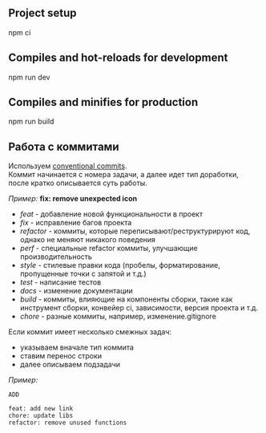 ## Project setup
npm ci

## Compiles and hot-reloads for development
npm run dev

## Compiles and minifies for production
npm run build

## Работа с коммитами
Используем [conventional commits](https://www.conventionalcommits.org/ru). <br>
Коммит начинается с номера задачи, а далее идет тип доработки, после кратко описывается суть работы. <br>

<i>Пример:</i> <b>fix: remove unexpected icon</b> <br>

- <i>feat</i> - добавление новой функциональности в проект
- <i>fix</i> - исправление багов проекта
- <i>refactor</i> - коммиты, которые переписывают/реструктурируют код, однако не меняют никакого поведения
- <i>perf</i> - специальные refactor коммиты, улучшающие производительность
- <i>style</i> - стилевые правки кода (пробелы, форматирование, пропущенные точки с запятой и т.д.)
- <i>test</i> - написание тестов
- <i>docs</i> - изменение документации
- <i>build</i> - коммиты, влияющие на компоненты сборки, такие как инструмент сборки, конвейер ci, зависимости, версия проекта и т.д.
- <i>chore</i> - разные коммиты, например, изменение.gitignore

Если коммит имеет несколько смежных задач:

- указываем вначале тип коммита
- ставим перенос строки
- далее описываем подзадачи

<i>Пример:</i>

```
ADD

feat: add new link
chore: update libs
refactor: remove unused functions
```
